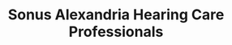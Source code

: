---
title: "Sonus Alexandria Hearing Care Professionals"
url: /alexandria/sonus-alexandria-hearing-care-professionals/
shop: hearing aids
---